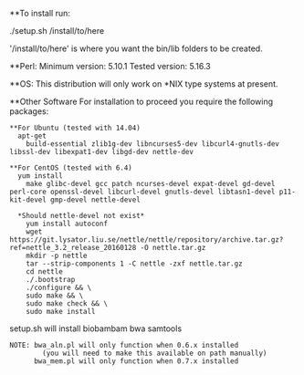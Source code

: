**To install run:

  ./setup.sh /install/to/here

'/install/to/here' is where you want the bin/lib folders to be created.

**Perl:
  Minimum version: 5.10.1
  Tested version: 5.16.3

**OS:
  This distribution will only work on *NIX type systems at present.

**Other Software
  For installation to proceed you require the following packages:

    **For Ubuntu (tested with 14.04)
      apt-get
        build-essential zlib1g-dev libncurses5-dev libcurl4-gnutls-dev libssl-dev libexpat1-dev libgd-dev nettle-dev

    **For CentOS (tested with 6.4)
      yum install
        make glibc-devel gcc patch ncurses-devel expat-devel gd-devel perl-core openssl-devel libcurl-devel gnutls-devel libtasn1-devel p11-kit-devel gmp-devel nettle-devel

      *Should nettle-devel not exist*
        yum install autoconf
        wget https://git.lysator.liu.se/nettle/nettle/repository/archive.tar.gz?ref=nettle_3.2_release_20160128 -O nettle.tar.gz
        mkdir -p nettle
        tar --strip-components 1 -C nettle -zxf nettle.tar.gz
        cd nettle
        ./.bootstrap
        ./configure && \
        sudo make && \
        sudo make check && \
        sudo make install

  setup.sh will install
    biobambam
    bwa
    samtools

    NOTE: bwa_aln.pl will only function when 0.6.x installed
            (you will need to make this available on path manually)
          bwa_mem.pl will only function when 0.7.x installed

